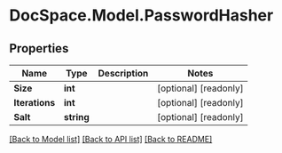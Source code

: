 # DocSpace.Model.PasswordHasher

## Properties

Name | Type | Description | Notes
------------ | ------------- | ------------- | -------------
**Size** | **int** |  | [optional] [readonly] 
**Iterations** | **int** |  | [optional] [readonly] 
**Salt** | **string** |  | [optional] [readonly] 

[[Back to Model list]](../README.md#documentation-for-models) [[Back to API list]](../README.md#documentation-for-api-endpoints) [[Back to README]](../README.md)

